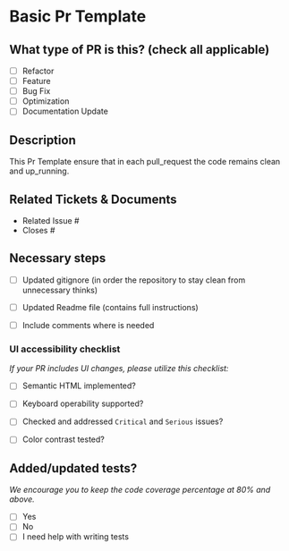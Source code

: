# Basic Pr Template

## What type of PR is this? (check all applicable)

- [ ] Refactor
- [ ] Feature
- [ ] Bug Fix
- [ ] Optimization
- [ ] Documentation Update

## Description
This Pr Template ensure that in each pull_request the code remains clean and up_running.


## Related Tickets & Documents

<!--
For pull requests that relate or close an issue, please include them
below.  We like to follow [Github's guidance on linking issues to pull requests](https://docs.github.com/en/issues/tracking-your-work-with-issues/linking-a-pull-request-to-an-issue).

For example having the text: "closes #1234" would connect the current pull
request to issue 1234.  And when we merge the pull request, Github will
automatically close the issue.
-->

- Related Issue #
- Closes #

## Necessary steps 
- [ ] Updated gitignore (in order the repository to stay clean from unnecessary thinks)
- [ ] Updated Readme file (contains full instructions)
- [ ] Include comments where is needed


### UI accessibility checklist
_If your PR includes UI changes, please utilize this checklist:_
- [ ] Semantic HTML implemented?
- [ ] Keyboard operability supported?
- [ ] Checked and addressed `Critical` and `Serious` issues?
- [ ] Color contrast tested?



## Added/updated tests?
_We encourage you to keep the code coverage percentage at 80% and above._

- [ ] Yes
- [ ] No
- [ ] I need help with writing tests
